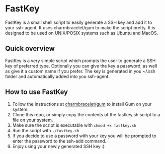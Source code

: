 # FastKey

FastKey is a small shell script to easily generate a SSH key and add it to your ssh-agent. It uses charmbracelet/gum to make the script pretty.
It is designed to be used on UNIX/POSIX systems such as Ubuntu and MacOS.

## Quick overview

FastKey is a very simple script which prompts the user to generate a SSH key of preferred type. Optionally you can give the key a password, as well as give it a custom name if you prefer.
The key is generated in you ~/.ssh folder and automatically added into you ssh-agent.

## How to use FastKey

1. Follow the instructions at [charmbracelet/gum](https://github.com/charmbracelet/gum#installation) to install Gum on your system.
2. Clone this repo, or simply copy the contents of the fastkey.sh script to a file on your system.
3. Make sure the script is executable with `chmod +x fastkey.sh`
4. Run the script with `./fastkey.sh`
5. If you decide to use a password with your key you will be prompted to enter the password to the ssh-add command.
6. Enjoy using your newly generated SSH key :)
